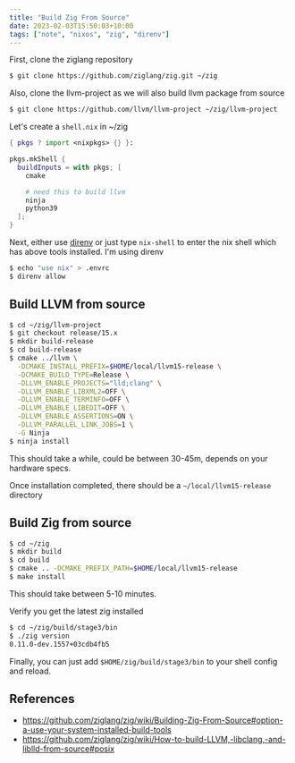 ```yaml
---
title: "Build Zig From Source"
date: 2023-02-03T15:50:03+10:00
tags: ["note", "nixos", "zig", "direnv"]
---
```


First, clone the ziglang repository

```bash
$ git clone https://github.com/ziglang/zig.git ~/zig
```

Also, clone the llvm-project as we will also build llvm package from source

```bash
$ git clone https://github.com/llvm/llvm-project ~/zig/llvm-project
```

Let's create a `shell.nix` in ~/zig

```nix
{ pkgs ? import <nixpkgs> {} }:

pkgs.mkShell {
  buildInputs = with pkgs; [
    cmake

    # need this to build llvm
    ninja 
    python39
  ];
}
```

Next, either use [direnv](https://direnv.net/) or just type `nix-shell` to enter the nix shell which has above tools installed.
I'm using direnv
```bash
$ echo "use nix" > .envrc
$ direnv allow
```

## Build LLVM from source

```bash
$ cd ~/zig/llvm-project
$ git checkout release/15.x
$ mkdir build-release
$ cd build-release
$ cmake ../llvm \
  -DCMAKE_INSTALL_PREFIX=$HOME/local/llvm15-release \
  -DCMAKE_BUILD_TYPE=Release \
  -DLLVM_ENABLE_PROJECTS="lld;clang" \
  -DLLVM_ENABLE_LIBXML2=OFF \
  -DLLVM_ENABLE_TERMINFO=OFF \
  -DLLVM_ENABLE_LIBEDIT=OFF \
  -DLLVM_ENABLE_ASSERTIONS=ON \
  -DLLVM_PARALLEL_LINK_JOBS=1 \
  -G Ninja
$ ninja install
```

This should take a while, could be between 30-45m, depends on your hardware specs.

Once installation completed, there should be a `~/local/llvm15-release` directory


## Build Zig from source

```bash
$ cd ~/zig
$ mkdir build
$ cd build
$ cmake .. -DCMAKE_PREFIX_PATH=$HOME/local/llvm15-release
$ make install
```

This should take between 5-10 minutes.

Verify you get the latest zig installed

```bash
$ cd ~/zig/build/stage3/bin
$ ./zig version
0.11.0-dev.1557+03cdb4fb5
```

Finally, you can just add `$HOME/zig/build/stage3/bin` to your shell config and reload.

## References

* https://github.com/ziglang/zig/wiki/Building-Zig-From-Source#option-a-use-your-system-installed-build-tools
* https://github.com/ziglang/zig/wiki/How-to-build-LLVM,-libclang,-and-liblld-from-source#posix
